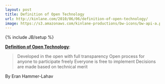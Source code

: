 ```yaml
---
layout: post
title: Definition of Open Technology
url: http://kinlane.com/2010/06/06/definition-of-open-technology/
image: https://s3.amazonaws.com/kinlane-productions/bw-icons/bw-api-a.png
---
```

{% include JB/setup %}
<p>
     <strong><a href="http://hueniverse.com/2010/05/open-vs-fast-good-vs-evil-google-vs-facebook/?utm_source=feedburner&amp;utm_medium=feed&amp;utm_campaign=Feed:+Hueniverse+(Hueniverse)">Definition of Open Technology</a></strong>:
</p>
<blockquote>
     Developed in the open with full transparency Open process for anyone to participate freely Everyone is free to implement Decisions are made based on technical merit
</blockquote>
<p>
     By Eran Hammer-Lahav
</p>